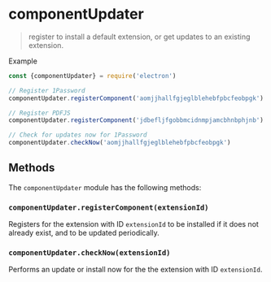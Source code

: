 # componentUpdater

> register to install a default extension, or get updates to an existing extension.

Example

```javascript
const {componentUpdater} = require('electron')

// Register 1Password
componentUpdater.registerComponent('aomjjhallfgjeglblehebfpbcfeobpgk')

// Register PDFJS
componentUpdater.registerComponent('jdbefljfgobbmcidnmpjamcbhnbphjnb')

// Check for updates now for 1Password
componentUpdater.checkNow('aomjjhallfgjeglblehebfpbcfeobpgk')
```


## Methods

The `componentUpdater` module has the following methods:

### `componentUpdater.registerComponent(extensionId)`

Registers for the extension with ID `extensionId` to be installed if it does not already exist, and to be updated periodically.

### `componentUpdater.checkNow(extensionId)`

Performs an update or install now for the the extension with ID `extensionId`.
